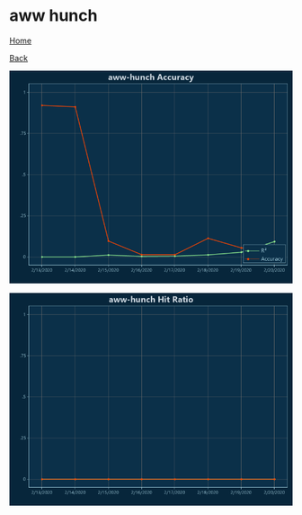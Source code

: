 # aww hunch

[Home](../index.md)

[Back](aww.md)

![aww-hunch R²](../images/aww_hunch_Accuracy.png "aww-hunch R²")

![aww-hunch Hit Ratio](../images/aww_hunch_HitRatio.png "aww-hunch Hit Ratio")

